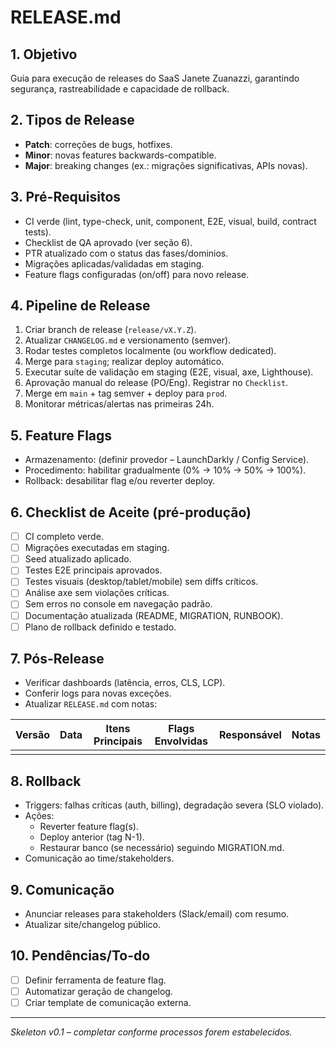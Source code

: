 # RELEASE.md

## 1. Objetivo
Guia para execução de releases do SaaS Janete Zuanazzi, garantindo segurança, rastreabilidade e capacidade de rollback.

## 2. Tipos de Release
- **Patch**: correções de bugs, hotfixes.
- **Minor**: novas features backwards-compatible.
- **Major**: breaking changes (ex.: migrações significativas, APIs novas).

## 3. Pré-Requisitos
- CI verde (lint, type-check, unit, component, E2E, visual, build, contract tests).
- Checklist de QA aprovado (ver seção 6).
- PTR atualizado com o status das fases/dominios.
- Migrações aplicadas/validadas em staging.
- Feature flags configuradas (on/off) para novo release.

## 4. Pipeline de Release
1. Criar branch de release (`release/vX.Y.Z`).
2. Atualizar `CHANGELOG.md` e versionamento (semver).
3. Rodar testes completos localmente (ou workflow dedicated).
4. Merge para `staging`; realizar deploy automático.
5. Executar suíte de validação em staging (E2E, visual, axe, Lighthouse).
6. Aprovação manual do release (PO/Eng). Registrar no `Checklist`.
7. Merge em `main` + tag semver + deploy para `prod`.
8. Monitorar métricas/alertas nas primeiras 24h.

## 5. Feature Flags
- Armazenamento: (definir provedor – LaunchDarkly / Config Service).
- Procedimento: habilitar gradualmente (0% → 10% → 50% → 100%).
- Rollback: desabilitar flag e/ou reverter deploy.

## 6. Checklist de Aceite (pré-produção)
- [ ] CI completo verde.
- [ ] Migrações executadas em staging.
- [ ] Seed atualizado aplicado.
- [ ] Testes E2E principais aprovados.
- [ ] Testes visuais (desktop/tablet/mobile) sem diffs críticos.
- [ ] Análise axe sem violações críticas.
- [ ] Sem erros no console em navegação padrão.
- [ ] Documentação atualizada (README, MIGRATION, RUNBOOK).
- [ ] Plano de rollback definido e testado.

## 7. Pós-Release
- Verificar dashboards (latência, erros, CLS, LCP).
- Conferir logs para novas exceções.
- Atualizar `RELEASE.md` com notas:

| Versão | Data | Itens Principais | Flags Envolvidas | Responsável | Notas |
|--------|------|------------------|------------------|-------------|-------|
|        |      |                  |                  |             |       |

## 8. Rollback
- Triggers: falhas críticas (auth, billing), degradação severa (SLO violado).
- Ações:
  - Reverter feature flag(s).
  - Deploy anterior (tag N-1).
  - Restaurar banco (se necessário) seguindo MIGRATION.md.
- Comunicação ao time/stakeholders.

## 9. Comunicação
- Anunciar releases para stakeholders (Slack/email) com resumo.
- Atualizar site/changelog público.

## 10. Pendências/To-do
- [ ] Definir ferramenta de feature flag.
- [ ] Automatizar geração de changelog.
- [ ] Criar template de comunicação externa.

---

_Skeleton v0.1 – completar conforme processos forem estabelecidos._

